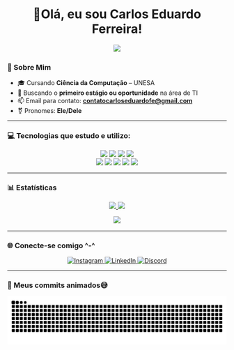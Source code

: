 <h1 align="center">👋Olá, eu sou Carlos Eduardo Ferreira! </h1>
<div align="center">
  <img height="150" src="https://media.giphy.com/media/ZVik7pBtu9dNS/giphy.gif" />
</div>

### 🚀 Sobre Mim
- 🎓 Cursando **Ciência da Computação** – UNESA
- 👀 Buscando o **primeiro estágio ou oportunidade** na área de TI
- 📫 Email para contato: **contatocarloseduardofe@gmail.com**
- ⚧️ Pronomes: **Ele/Dele**
  
---
### 💻 Tecnologias que estudo e utilizo:
<p align="center">
  <img src="https://cdn.jsdelivr.net/gh/devicons/devicon/icons/python/python-original.svg" height="60"/>
  <img src="https://cdn.jsdelivr.net/gh/devicons/devicon/icons/mysql/mysql-original.svg" height="60"/>
  <img src="https://cdn.jsdelivr.net/gh/devicons/devicon/icons/javascript/javascript-original.svg" height="60"/>
  <img src="https://cdn.jsdelivr.net/gh/devicons/devicon/icons/html5/html5-original.svg" height="60"/><br>
  <img src="https://cdn.jsdelivr.net/gh/devicons/devicon/icons/css3/css3-original.svg" height="60"/>
  <img src="https://cdn.jsdelivr.net/gh/devicons/devicon/icons/postgresql/postgresql-original.svg" height="60"/>
  <img src="https://cdn.jsdelivr.net/gh/devicons/devicon/icons/git/git-original.svg" height="60"/>
  <img src="https://streamlit.io/images/brand/streamlit-mark-color.png" height="60"/>
  <img src="https://cdn.jsdelivr.net/gh/devicons/devicon/icons/pandas/pandas-original.svg" height="60"/>
</p>

---

### 📊 Estatísticas
<p align="center">
  <a href="https://github.com/Carloseduardo-dev">
    <img height="160em" src="https://github-readme-stats.vercel.app/api?username=Carloseduardo-dev&show_icons=true&theme=merko&count_private=true&hide_border=1" />
    <img height="160em" src="https://github-readme-stats.vercel.app/api/top-langs/?username=Carloseduardo-dev&layout=compact&theme=merko&hide_border=1" />
  </a>
</p>

<p align="center">
  <a href="https://github.com/Carloseduardo-dev">
    <img width="70%" src="https://github-readme-streak-stats.herokuapp.com/?user=Carloseduardo-dev&theme=merko&hide_border=1" />
  </a>
</p>

---

### 🌐 Conecte-se comigo ^-^

<p align="center">
  <a href="https://www.instagram.com/im_cadu01/" target="_blank">
   <img src="https://cdn.simpleicons.org/instagram/E4405F" height="60" alt="Instagram"/>
  </a>
  <a href="https://linkedin.com/in/carlos-eduardo-ferreira-132295200" target="_blank">
    <img src="https://cdn.jsdelivr.net/gh/devicons/devicon/icons/linkedin/linkedin-original.svg" height="60" alt="LinkedIn"/>
  </a>
  <a href="https://discord.com/users/cadu_021" target="_blank">
   <img src="https://cdn.simpleicons.org/discord/5865F2" height="60" alt="Discord" />
  </a>
</p>

---
### 🐍 Meus commits animados😅
![snake gif](https://github.com/Carloseduardo-dev/Carloseduardo-dev/blob/output/github-snake.svg)

